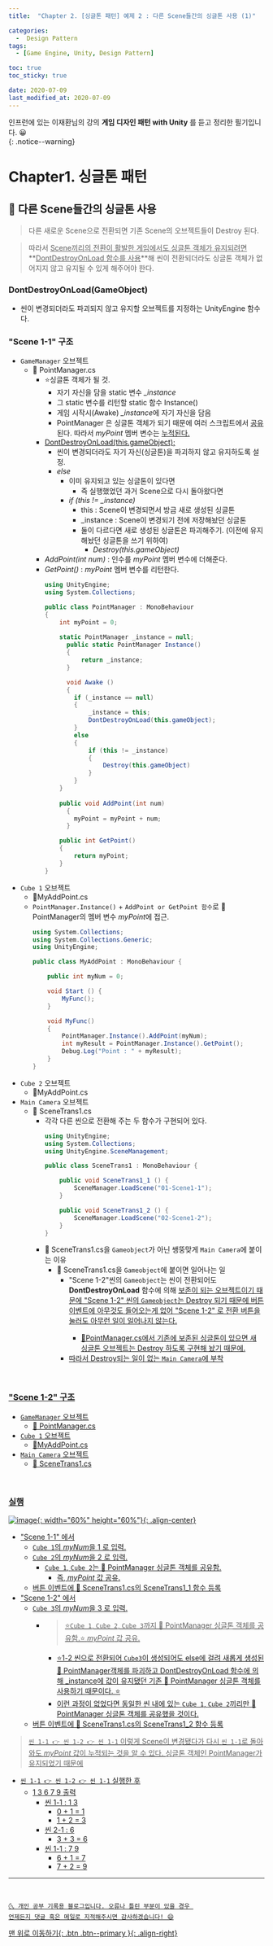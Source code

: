 ```yaml
---
title:  "Chapter 2. [싱글톤 패턴] 예제 2 : 다른 Scene들간의 싱글톤 사용 (1)" 

categories:
  -  Design Pattern
tags:
  - [Game Engine, Unity, Design Pattern]

toc: true
toc_sticky: true

date: 2020-07-09
last_modified_at: 2020-07-09
---
```


인프런에 있는 이재환님의 강의 **게임 디자인 패턴 with Unity** 를 듣고 정리한 필기입니다. 😀  
{: .notice--warning}

# Chapter1. 싱글톤 패턴


## 🔔 다른 Scene들간의 싱글톤 사용

> 다른 새로운 Scene으로 전환되면 기존 Scene의 오브젝트들이 Destroy 된다. 

> 따라서 <u>Scene끼리의 전환이 활발한 게임에서도 싱글톤 객체가 유지되려면</u> **<u>DontDestroyOnLoad 함수를 사용</u>**해 씬이 전환되더라도 싱글톤 객체가 없어지지 않고 유지될 수 있게 해주어야 한다.

### DontDestroyOnLoad(GameObject)
- 씬이 변경되더라도 파괴되지 않고 유지할 오브젝트를 지정하는 UnityEngine 함수다.

### "Scene 1-1" 구조

- `GameManager` 오브젝트
  - 📜 PointManager.cs
    - ⭐싱글톤 객체가 될 것.
      - 자기 자신을 담을 static 변수 *_instance*
      - 그 static 변수를 리턴할 static 함수 Instance()
      - 게임 시작시(Awake) *_instance*에 자기 자신을 담음
      - PointManager 은 싱글톤 객체가 되기 때문에 여러 스크립트에서 <u>공유</u>된다. 따라서 *myPoint* 멤버 변수는 <u>누적된다.</u>
    - <u>DontDestroyOnLoad(this.gameObject);</u>
      - 씬이 변경되더라도 자기 자신(싱글톤)을 파괴하지 않고 유지하도록 설정.
      - *else*
        - 이미 유지되고 있는 싱글톤이 있다면
          - 즉 실행했었던 과거 Scene으로 다시 돌아왔다면 
        - *if (this != _instance)*
          - this : Scene이 변경되면서 방금 새로 생성된 싱글톤
          - _instance : Scene이 변경되기 전에 저장해놨던 싱글톤
          - 둘이 다르다면 새로 생성된 싱글톤은 파괴해주기. (이전에 유지해놨던 싱글톤을 쓰기 위하여) 
            - *Destroy(this.gameObject)*
    - *AddPoint(int num)* : 인수를 *myPoint* 멤버 변수에 더해준다.
    - *GetPoint()* : *myPoint* 멤버 변수를 리턴한다.
      ```c#
      using UnityEngine;
      using System.Collections;
      
      public class PointManager : MonoBehaviour 
      {
          int myPoint = 0;
        
          static PointManager _instance = null;
	        public static PointManager Instance()
	        {
		        return _instance;
	        }
	  
	        void Awake () 
	        {
              if (_instance == null)
              {
                  _instance = this;
                  DontDestroyOnLoad(this.gameObject);
              }
              else 
              {
                  if (this != _instance)
                  {
                      Destroy(this.gameObject)
                  }
              }
          }
        
          public void AddPoint(int num)
	        {
              myPoint = myPoint + num;
	        }
      
          public int GetPoint()
          {
              return myPoint;
          }
      }
      ```
- `Cube 1` 오브젝트
  - 📜MyAddPoint.cs
  - `PointManager.Instance()` + `AddPoint or GetPoint 함수`로 📜PointManager의 멤버 변수 *myPoint*에 접근.
    ```c#
    using System.Collections;
    using System.Collections.Generic;
    using UnityEngine;
    
    public class MyAddPoint : MonoBehaviour {

        public int myNum = 0;

	    void Start () {
            MyFunc();
        }

        void MyFunc()
        {
            PointManager.Instance().AddPoint(myNum);
            int myResult = PointManager.Instance().GetPoint();
            Debug.Log("Point : " + myResult);
        }
    }
    ```
- `Cube 2` 오브젝트
  - 📜MyAddPoint.cs
- `Main Camera` 오브젝트
  - 📜 SceneTrans1.cs
    - 각각 다른 씬으로 전환해 주는 두 함수가 구현되어 있다.
      ```c#
      using UnityEngine;
      using System.Collections;
      using UnityEngine.SceneManagement;
      
      public class SceneTrans1 : MonoBehaviour {
      
	      public void SceneTrans1_1 () {
		      SceneManager.LoadScene("01-Scene1-1");
	      }
	  
	      public void SceneTrans1_2 () {
		      SceneManager.LoadScene("02-Scene1-2");
	      }
      }
      ```
    - 📜 SceneTrans1.cs을 `Gameobject`가 아닌 쌩뚱맞게 `Main Camera`에 붙이는 이유
      - 📜 SceneTrans1.cs을 `Gameobject`에 붙이면 일어나는 일
        - "Scene 1-2"씬의 `Gameobject`는 씬이 전환되어도 **DontDestroyOnLoad** 함수에 의해 <u>보존이 되는 오브젝트이기 때문에 "Scene 1-2" 씬의 `Gameobject`는 Destroy 되기 때문에 버튼 이벤트에 아무것도 들어오는게 없어 "Scene 1-2" 로 전환 버튼을 눌러도 아무런 일이 일어나지 않는다.
          - 📜PointManager.cs에서 기존에 보존된 싱글톤이 있으면 새 싱글톤 오브젝트는 Destroy 하도록 구현해 놨기 때문에.
        - 따라서 Destroy되는 일이 없는 `Main Camera`에 부착

<br>

### "Scene 1-2" 구조

- `GameManager` 오브젝트
  - 📜 PointManager.cs 
- `Cube 1` 오브젝트
  - 📜MyAddPoint.cs
- `Main Camera` 오브젝트
  - 📜 SceneTrans1.cs

<br>

### 실행

![image](https://user-images.githubusercontent.com/42318591/86990358-61227900-c1d7-11ea-91d6-587c43e6f347.png){: width="60%" height="60%"}{: .align-center}

- "Scene 1-1" 에서
  - `Cube 1`의 *myNum*을 1 로 입력.
  - `Cube 2`의 *myNum*을 2 로 입력.
    - `Cube 1`, `Cube 2`는 📜 PointManager 싱글톤 객체를 공유함.
      - 즉, *myPoint* 값 공유.
  - 버튼 이벤트에 📜 SceneTrans1.cs의 SceneTrans1_1 함수 등록
- "Scene 1-2" 에서
  - `Cube 3`의 *myNum*을 3 로 입력.
    - > ⭐`Cube 1`, `Cube 2`, `Cube 3`까지 📜 PointManager 싱글톤 객체를 공유함.⭐ *myPoint* 값 공유. 
      - ⭐<u>1-2 씬으로 전환되어 `Cube3`이 생성되어도 else에 걸려 새롭게 생성된 📜 PointManager객체를 파괴하고 DontDestroyOnLoad 함수에 의해 _instance에 값이 유지됐던 기존 📜 PointManager 싱글톤 객체를 사용하기 때문이다. </u>⭐
      - 이런 과정이 없었다면 동일한 씬 내에 있는 `Cube 1`, `Cube 2`끼리만 📜 PointManager 싱글톤 객체를 공유했을 것이다.
  - 버튼 이벤트에 📜 SceneTrans1.cs의 SceneTrans1_2 함수 등록

> `씬 1-1 👉 씬 1-2 👉 씬 1-1` 이렇게 Scene이 변경됐다가 다시 `씬 1-1`로 돌아와도 *myPoint* 값이 누적되는 것을 알 수 있다. <u>싱글톤 객체인 PointManager가 유지되었기 때문에</u>

- `씬 1-1 👉 씬 1-2 👉 씬 1-1` 실행한 후 
  - 1 3 6 7 9 출력
    - 씬 1-1 : 1 3
      - 0 + 1 = 1
      - 1 + 2 = 3
    - 씬 2-1 : 6  
      - 3 + 3 = 6
    - 씬 1-1 :  7 9 
      - 6 + 1 = 7
      - 7 + 2 = 9



***
<br>

    🌜 개인 공부 기록용 블로그입니다. 오류나 틀린 부분이 있을 경우 
    언제든지 댓글 혹은 메일로 지적해주시면 감사하겠습니다! 😄

[맨 위로 이동하기](#){: .btn .btn--primary }{: .align-right}

